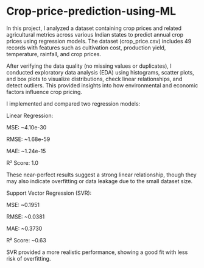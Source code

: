 # Crop-price-prediction-using-ML
In this project, I analyzed a dataset containing crop prices and related agricultural metrics across various Indian states to predict annual crop prices using regression models. The dataset (crop_price.csv) includes 49 records with features such as cultivation cost, production yield, temperature, rainfall, and crop prices.

After verifying the data quality (no missing values or duplicates), I conducted exploratory data analysis (EDA) using histograms, scatter plots, and box plots to visualize distributions, check linear relationships, and detect outliers. This provided insights into how environmental and economic factors influence crop pricing.

I implemented and compared two regression models:

Linear Regression:

MSE: ~4.10e-30

RMSE: ~1.68e-59

MAE: ~1.24e-15

R² Score: 1.0

These near-perfect results suggest a strong linear relationship, though they may also indicate overfitting or data leakage due to the small dataset size.

Support Vector Regression (SVR):

MSE: ~0.1951

RMSE: ~0.0381

MAE: ~0.3730

R² Score: ~0.63

SVR provided a more realistic performance, showing a good fit with less risk of overfitting.
